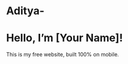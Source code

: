 # Aditya- <!DOCTYPE html>
<html>
<head>
  <title>My Mobile Website</title>
</head>
<body>
  <h1>Hello, I’m [Your Name]!</h1>
  <p>This is my free website, built 100% on mobile.</p>
</body>
</html>
